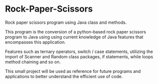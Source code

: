 # Rock-Paper-Scissors
Rock paper scissors program using Java class and methods.

This program is the conversion of a python-based rock paper scissors program
to Java using using current knowledge of Java features that encompasses this application.

Features such as ternary operators, switch / case statements,
utilizing the import of Scanner and Random class packages, if statements, while loops
method chaining and so on.

This small project will be used as reference for future programs and applications
to better understand the efficient use of code.
